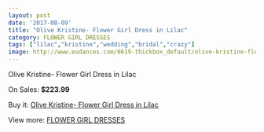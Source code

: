 ```yaml
---
layout: post
date: '2017-08-09'
title: "Olive Kristine- Flower Girl Dress in Lilac"
category: FLOWER GIRL DRESSES
tags: ["lilac","kristine","wedding","bridal","crazy"]
image: http://www.eudances.com/6619-thickbox_default/olive-kristine-flower-girl-dress-in-lilac.jpg
---
```

Olive Kristine- Flower Girl Dress in Lilac

On Sales: **$223.99**
<a href="https://www.eudances.com/en/flower-girl-dresses/2434-olive-kristine-flower-girl-dress-in-lilac.html"><amp-img layout="responsive" width="600" height="600" src="//www.eudances.com/6619-thickbox_default/olive-kristine-flower-girl-dress-in-lilac.jpg" alt="Olive Kristine- Flower Girl Dress in Lilac 0" /></a>
<a href="https://www.eudances.com/en/flower-girl-dresses/2434-olive-kristine-flower-girl-dress-in-lilac.html"><amp-img layout="responsive" width="600" height="600" src="//www.eudances.com/6622-thickbox_default/olive-kristine-flower-girl-dress-in-lilac.jpg" alt="Olive Kristine- Flower Girl Dress in Lilac 1" /></a>
<a href="https://www.eudances.com/en/flower-girl-dresses/2434-olive-kristine-flower-girl-dress-in-lilac.html"><amp-img layout="responsive" width="600" height="600" src="//www.eudances.com/6621-thickbox_default/olive-kristine-flower-girl-dress-in-lilac.jpg" alt="Olive Kristine- Flower Girl Dress in Lilac 2" /></a>
<a href="https://www.eudances.com/en/flower-girl-dresses/2434-olive-kristine-flower-girl-dress-in-lilac.html"><amp-img layout="responsive" width="600" height="600" src="//www.eudances.com/6620-thickbox_default/olive-kristine-flower-girl-dress-in-lilac.jpg" alt="Olive Kristine- Flower Girl Dress in Lilac 3" /></a>

Buy it: [Olive Kristine- Flower Girl Dress in Lilac](https://www.eudances.com/en/flower-girl-dresses/2434-olive-kristine-flower-girl-dress-in-lilac.html "Olive Kristine- Flower Girl Dress in Lilac")

View more: [FLOWER GIRL DRESSES](https://www.eudances.com/en/30-flower-girl-dresses "FLOWER GIRL DRESSES")